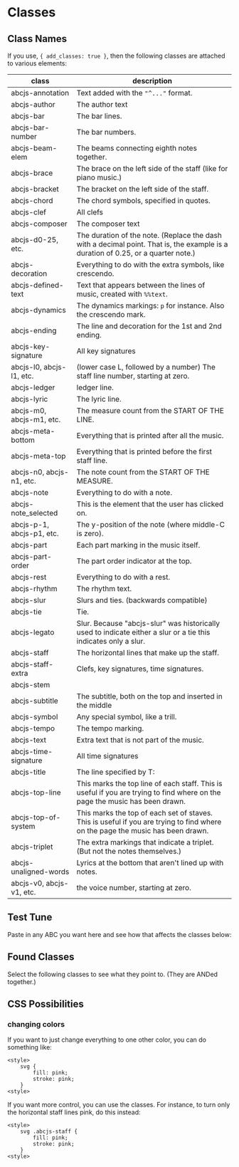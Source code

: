 # Classes

## Class Names

If you use, `{ add_classes: true }`, then the following classes are attached to various elements:

| class | description |
| ------------- | ----------- |
| abcjs-annotation | Text added with the `"^..."` format. |
| abcjs-author | The author text |
| abcjs-bar | The bar lines. |
| abcjs-bar-number | The bar numbers. |
| abcjs-beam-elem | The beams connecting eighth notes together. |
| abcjs-brace | The brace on the left side of the staff (like for piano music.) |
| abcjs-bracket | The bracket on the left side of the staff. |
| abcjs-chord | The chord symbols, specified in quotes. |
| abcjs-clef | All clefs |
| abcjs-composer | The composer text |
| abcjs-d0-25, etc. | The duration of the note. (Replace the dash with a decimal point. That is, the example is a duration of 0.25, or a quarter note.) |
| abcjs-decoration | Everything to do with the extra symbols, like crescendo. |
| abcjs-defined-text | Text that appears between the lines of music, created with `%%text`. |
| abcjs-dynamics | The dynamics markings: `p` for instance. Also the crescendo mark. |
| abcjs-ending | The line and decoration for the 1st and 2nd ending. |
| abcjs-key-signature | All key signatures |
| abcjs-l0, abcjs-l1, etc. | (lower case L, followed by a number) The staff line number, starting at zero. | 
| abcjs-ledger | ledger line. |
| abcjs-lyric | The lyric line. |
| abcjs-m0, abcjs-m1, etc. | The measure count from the START OF THE LINE. |
| abcjs-meta-bottom | Everything that is printed after all the music. |
| abcjs-meta-top | Everything that is printed before the first staff line. |
| abcjs-n0, abcjs-n1, etc. | The note count from the START OF THE MEASURE. |
| abcjs-note | Everything to do with a note. |
| abcjs-note_selected | This is the element that the user has clicked on. |
| abcjs-p-1, abcjs-p1, etc. | The y-position of the note (where middle-C is zero). |
| abcjs-part | Each part marking in the music itself. |
| abcjs-part-order | The part order indicator at the top. |
| abcjs-rest | Everything to do with a rest. |
| abcjs-rhythm | The rhythm text. |
| abcjs-slur | Slurs and ties. (backwards compatible) |
| abcjs-tie | Tie. |
| abcjs-legato | Slur. Because "abcjs-slur" was historically used to indicate either a slur or a tie this indicates only a slur. |
| abcjs-staff  | The horizontal lines that make up the staff. |
| abcjs-staff-extra | Clefs, key signatures, time signatures. |
| abcjs-stem | |
| abcjs-subtitle | The subtitle, both on the top and inserted in the middle |
| abcjs-symbol | Any special symbol, like a trill. |
| abcjs-tempo | The tempo marking. |
| abcjs-text | Extra text that is not part of the music. |
| abcjs-time-signature | All time signatures |
| abcjs-title | The line specified by T: |
| abcjs-top-line | This marks the top line of each staff. This is useful if you are trying to find where on the page the music has been drawn. |
| abcjs-top-of-system | This marks the top of each set of staves. This is useful if you are trying to find where on the page the music has been drawn. |
| abcjs-triplet | The extra markings that indicate a triplet. (But not the notes themselves.) |
| abcjs-unaligned-words | Lyrics at the bottom that aren't lined up with notes. |
| abcjs-v0, abcjs-v1, etc. | the voice number, starting at zero. |

## Test Tune

Paste in any ABC you want here and see how that affects the classes below:

<example-tune-book :callbacks="callbacks" :tune-id="32"></example-tune-book>

<script>
	export default {
		mounted() {
			setTimeout(() => {
				this.callbacks = [this.$refs.foundClasses];
			}, 500);
		},
		data() {
			return {
				callbacks: [],
			};
		},
	}
</script>

## Found Classes

Select the following classes to see what they point to. (They are ANDed together.)

<found-classes ref="foundClasses" target="#paper"></found-classes>

## CSS Possibilities

### changing colors

If you want to just change everything to one other color, you can do something like:
```
<style>
    svg {
        fill: pink;
        stroke: pink;
    }
<style>
```
If you want more control, you can use the classes. For instance, to turn only the horizontal staff lines pink, do this instead:
```
<style>
    svg .abcjs-staff {
        fill: pink;
        stroke: pink;
    }
<style>
```
